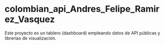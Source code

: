 # colombian_api_Andres_Felipe_Ramirez_Vasquez
Este proyecto es un tablero (dashboard) empleando datos de API públicas y librerías de visualización. 
